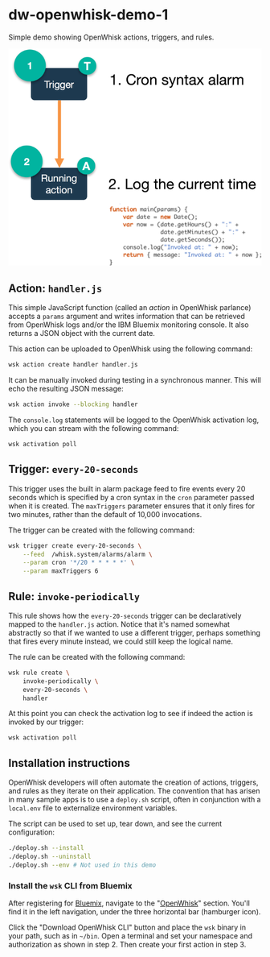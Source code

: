 # dw-openwhisk-demo-1
Simple demo showing OpenWhisk actions, triggers, and rules.

![High level diagram](demo-1.png)

## Action: `handler.js`
This simple JavaScript function (called an _action_ in OpenWhisk parlance) accepts a `params` argument and writes information that can be retrieved from OpenWhisk logs and/or the IBM Bluemix monitoring console. It also returns a JSON object with the current date.

This action can be uploaded to OpenWhisk using the following command:
```bash
wsk action create handler handler.js
```

It can be manually invoked during testing in a synchronous manner. This will echo the resulting JSON message:
```bash
wsk action invoke --blocking handler
```

The `console.log` statements will be logged to the OpenWhisk activation log, which you can stream with the following command:
```bash
wsk activation poll
```

## Trigger: `every-20-seconds`
This trigger uses the built in alarm package feed to fire events every 20 seconds which is specified by a cron syntax in the `cron` parameter passed when it is created. The `maxTriggers` parameter ensures that it only fires for two minutes, rather than the default of 10,000 invocations.

The trigger can be created with the following command:
```bash
wsk trigger create every-20-seconds \
    --feed  /whisk.system/alarms/alarm \
    --param cron '*/20 * * * * *' \
    --param maxTriggers 6
```

## Rule: `invoke-periodically`
This rule shows how the `every-20-seconds` trigger can be declaratively mapped to the `handler.js` action. Notice that it's named somewhat abstractly so that if we wanted to use a different trigger, perhaps something that fires every minute instead, we could still keep the logical name.

The rule can be created with the following command:
```bash
wsk rule create \
    invoke-periodically \
    every-20-seconds \
    handler
```

At this point you can check the activation log to see if indeed the action is invoked by our trigger:
```bash
wsk activation poll
```

## Installation instructions
OpenWhisk developers will often automate the creation of actions, triggers, and rules as they iterate on their application. The convention that has arisen in many sample apps is to use a `deploy.sh` script, often in conjunction with a `local.env` file to externalize environment variables.

The script can be used to set up, tear down, and see the current configuration:
```bash
./deploy.sh --install
./deploy.sh --uninstall
./deploy.sh --env # Not used in this demo
```

### Install the `wsk` CLI from Bluemix
After registering for [Bluemix](http://bluemix.net/), navigate to the "[OpenWhisk](https://console.ng.bluemix.net/openwhisk/)" section. You'll find it in the left navigation, under the three horizontal bar (hamburger icon).

Click the "Download OpenWhisk CLI" button and place the `wsk` binary in your path, such as in `~/bin`. Open a terminal and set your namespace and authorization as shown in step 2. Then create your first action in step 3.
